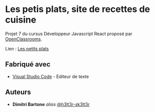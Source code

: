 # Les petis plats, site de recettes de cuisine

Projet 7 du cursus Développeur Javascript React proposé par [OpenClassrooms](https://openclassrooms.com/fr/).

Lien : [Les petits plats](https://h3lt3r-sk3lt3r.github.io/P7-OCR-Les-petits-plats/)

## Fabriqué avec

* [Visual Studio Code](https://code.visualstudio.com/) - Editeur de texte

## Auteurs

* **Dimitri Bartone** _alias_ [@h3lt3r-sk3lt3r](https://github.com/h3lt3r-sk3lt3r)
